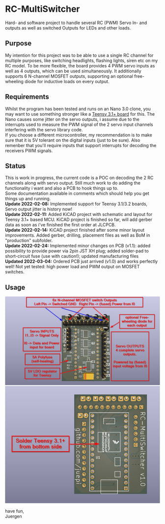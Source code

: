 # RC-MultiSwitcher
Hard- and software project to handle several RC (PWM) Servo In- and outputs as well as switched Outputs for LEDs and other loads.

## Purpose
My intention for this project was to be able to use a single RC channel for multiple purposes, like switching headlights, flashing lights, siren etc on my RC model. To be more flexible, the board provides 4 PWM servo inputs as well as 4 outputs, which can be used simultaneously. It additionally supports 6 N-channel MOSFET outputs, supporting an optional free-wheeling diode for inductive loads on every output.

## Requirements
Whilst the program has been tested and runs on an Nano 3.0 clone, you may want to use something stronger like a [Teensy 3.1+ board](https://www.pjrc.com/teensy/teensy31.html) for this. The Nano causes some jitter on the servo outputs, i assume due to the interrupts used to measure the PWM signal of the 2 servo input channels interfering with the servo library code.  
If you choose a different microcontroller, my recommendation is to make sure that it is 5V tolerant on the digital inputs (just to be sure). Also remenber that you'll require inputs that support interrupts for decoding the receivers PWM signals.

## Status
This is work in progress, the current code is a POC on decoding the 2 RC channels along with servo output. Still much work to do adding the functionality i want and also a PCB to hook things up to.  
Some documentation available in comments which should help you get things up and running.  
**Update 2022-02-08:** Implemented support for Teensy 3.1/3.2 boards, Servo output jitter is history now!  
**Update 2022-02-11:** Added KiCAD project with schematic and layout for Teensy 3.1+ based MCU. KiCAD project is finished so far, will add gerber data as soon as i've finished the first order at JLCPCB.  
**Update 2022-02-14:** KiCAD project finished after some minor layout improvements. Added gerber, drilling, placement files as well as BoM in "production" subfolder.  
**Update 2022-02-24:** Implemented minor changes on PCB (v1.1): added possibility to provide power via 2pin JST XH plug; added solder-pad to short-circuit fuse (use with caution!); updated manufacturing files  
**Updated 2022-03-04:** Ordered PCB just arrived (v1.0) and works perfectly well! Not yet tested: high power load and PWM output on MOSFET switches.  

## Usage
![Bottom side of the PCB](https://github.com/juepi/RC-MultiSwitcher/blob/main/images/RC-MultiSwitcher_v1.0_top.jpg?raw=true)
![Servo Connector](https://github.com/juepi/RC-MultiSwitcher/blob/main/images/RC-MultiSwitcher_v1.0_bottom.jpg?raw=true)
  
  
have fun,  
Juergen